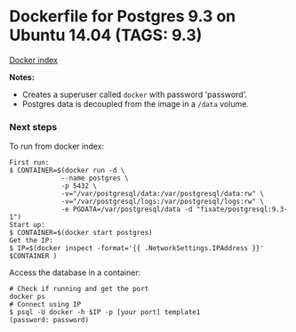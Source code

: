 # Dockerfile for Postgres 9.3 on Ubuntu 14.04 (TAGS: 9.3)

[Docker index](https://index.docker.io/u/fixate/postgres/)

**Notes:**

 - Creates a superuser called `docker` with password 'password'.
 - Postgres data is decoupled from the image in a `/data` volume.

### Next steps

To run from docker index:

```shell
First run:
$ CONTAINER=$(docker run -d \
             --name postgres \
             -p 5432 \
             -v="/var/postgresql/data:/var/postgresql/data:rw" \
             -v="/var/postgresql/logs:/var/postgresql/logs:rw" \
             -e PGDATA=/var/postgresql/data -d "fixate/postgresql:9.3-1")
Start up:
$ CONTAINER=$(docker start postgres)
Get the IP:
$ IP=$(docker inspect -format='{{ .NetworkSettings.IPAddress }}' $CONTAINER )
```

Access the database in a container:

```shell
# Check if running and get the port
docker ps 
# Connect using IP
$ psql -U docker -h $IP -p [your port] template1
(password: password)
```
